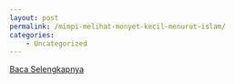 ```yaml
---
layout: post
permalink: /mimpi-melihat-monyet-kecil-menurut-islam/
categories:
    - Uncategorized
---
```


[Baca Selengkapnya](/10)